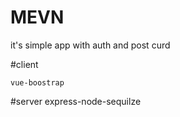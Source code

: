 # MEVN

it's simple app with auth and  post curd 


#client  

    vue-boostrap

#server 
  express-node-sequilze 
